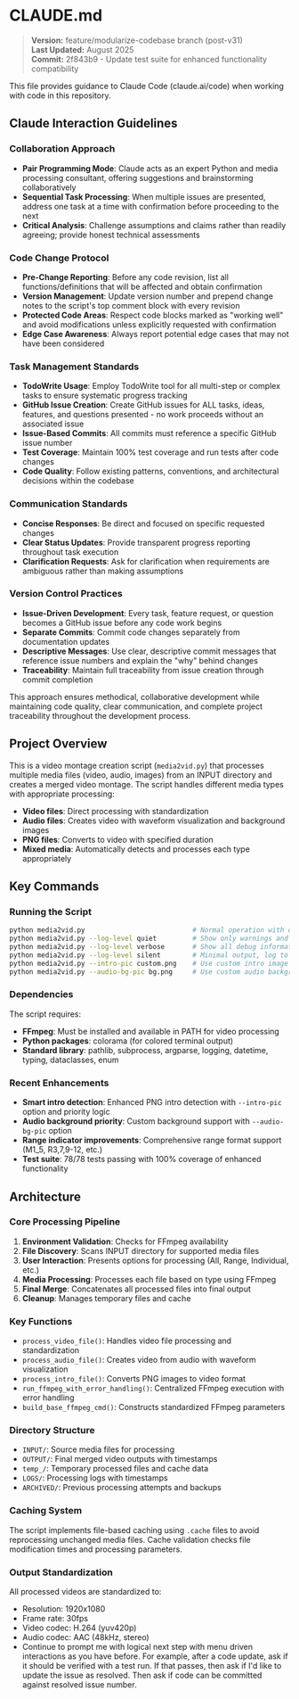 # CLAUDE.md

> **Version:** feature/modularize-codebase branch (post-v31)  
> **Last Updated:** August 2025  
> **Commit:** 2f843b9 - Update test suite for enhanced functionality compatibility

This file provides guidance to Claude Code (claude.ai/code) when working with code in this repository.

## Claude Interaction Guidelines

### Collaboration Approach
- **Pair Programming Mode**: Claude acts as an expert Python and media processing consultant, offering suggestions and brainstorming collaboratively
- **Sequential Task Processing**: When multiple issues are presented, address one task at a time with confirmation before proceeding to the next
- **Critical Analysis**: Challenge assumptions and claims rather than readily agreeing; provide honest technical assessments

### Code Change Protocol
- **Pre-Change Reporting**: Before any code revision, list all functions/definitions that will be affected and obtain confirmation
- **Version Management**: Update version number and prepend change notes to the script's top comment block with every revision
- **Protected Code Areas**: Respect code blocks marked as "working well" and avoid modifications unless explicitly requested with confirmation
- **Edge Case Awareness**: Always report potential edge cases that may not have been considered

### Task Management Standards
- **TodoWrite Usage**: Employ TodoWrite tool for all multi-step or complex tasks to ensure systematic progress tracking
- **GitHub Issue Creation**: Create GitHub issues for ALL tasks, ideas, features, and questions presented - no work proceeds without an associated issue
- **Issue-Based Commits**: All commits must reference a specific GitHub issue number
- **Test Coverage**: Maintain 100% test coverage and run tests after code changes
- **Code Quality**: Follow existing patterns, conventions, and architectural decisions within the codebase

### Communication Standards
- **Concise Responses**: Be direct and focused on specific requested changes
- **Clear Status Updates**: Provide transparent progress reporting throughout task execution
- **Clarification Requests**: Ask for clarification when requirements are ambiguous rather than making assumptions

### Version Control Practices
- **Issue-Driven Development**: Every task, feature request, or question becomes a GitHub issue before any code work begins
- **Separate Commits**: Commit code changes separately from documentation updates
- **Descriptive Messages**: Use clear, descriptive commit messages that reference issue numbers and explain the "why" behind changes
- **Traceability**: Maintain full traceability from issue creation through commit completion

This approach ensures methodical, collaborative development while maintaining code quality, clear communication, and complete project traceability throughout the development process.

## Project Overview

This is a video montage creation script (`media2vid.py`) that processes multiple media files (video, audio, images) from an INPUT directory and creates a merged video montage. The script handles different media types with appropriate processing:

- **Video files**: Direct processing with standardization
- **Audio files**: Creates video with waveform visualization and background images
- **PNG files**: Converts to video with specified duration
- **Mixed media**: Automatically detects and processes each type appropriately

## Key Commands

### Running the Script
```bash
python media2vid.py                           # Normal operation with colored output
python media2vid.py --log-level quiet         # Show only warnings and errors  
python media2vid.py --log-level verbose       # Show all debug information
python media2vid.py --log-level silent        # Minimal output, log to file only
python media2vid.py --intro-pic custom.png    # Use custom intro image
python media2vid.py --audio-bg-pic bg.png     # Use custom audio background
```

### Dependencies
The script requires:
- **FFmpeg**: Must be installed and available in PATH for video processing
- **Python packages**: colorama (for colored terminal output)
- **Standard library**: pathlib, subprocess, argparse, logging, datetime, typing, dataclasses, enum

### Recent Enhancements
- **Smart intro detection**: Enhanced PNG intro detection with `--intro-pic` option and priority logic
- **Audio background priority**: Custom background support with `--audio-bg-pic` option  
- **Range indicator improvements**: Comprehensive range format support (M1_5, R3,7,9-12, etc.)
- **Test suite**: 78/78 tests passing with 100% coverage of enhanced functionality

## Architecture

### Core Processing Pipeline
1. **Environment Validation**: Checks for FFmpeg availability
2. **File Discovery**: Scans INPUT directory for supported media files
3. **User Interaction**: Presents options for processing (All, Range, Individual, etc.)
4. **Media Processing**: Processes each file based on type using FFmpeg
5. **Final Merge**: Concatenates all processed files into final output
6. **Cleanup**: Manages temporary files and cache

### Key Functions
- `process_video_file()`: Handles video file processing and standardization
- `process_audio_file()`: Creates video from audio with waveform visualization  
- `process_intro_file()`: Converts PNG images to video format
- `run_ffmpeg_with_error_handling()`: Centralized FFmpeg execution with error handling
- `build_base_ffmpeg_cmd()`: Constructs standardized FFmpeg parameters

### Directory Structure
- `INPUT/`: Source media files for processing
- `OUTPUT/`: Final merged video outputs with timestamps
- `temp_/`: Temporary processed files and cache data
- `LOGS/`: Processing logs with timestamps
- `ARCHIVED/`: Previous processing attempts and backups

### Caching System
The script implements file-based caching using `.cache` files to avoid reprocessing unchanged media files. Cache validation checks file modification times and processing parameters.

### Output Standardization
All processed videos are standardized to:
- Resolution: 1920x1080
- Frame rate: 30fps
- Video codec: H.264 (yuv420p)
- Audio codec: AAC (48kHz, stereo)
- Continue to prompt me with logical next step with menu driven interactions as you have before. For example, after a code update, ask if it should be verified with a test run. If that passes, then ask if I'd like to update the issue as resolved. Then ask if code can be committed against resolved issue number.